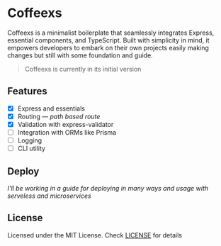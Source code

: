# Coffeexs
Coffeexs is a minimalist boilerplate that seamlessly integrates Express, essential components, and TypeScript. Built with simplicity in mind, it empowers developers to embark on their own projects easily making changes but still with some foundation and guide.


> Coffeexs is currently in its initial version

## Features
- [x] Express and essentials
- [x] Routing — *path based route*
- [x] Validation with express-validator
- [ ] Integration with ORMs like Prisma
- [ ] Logging
- [ ] CLI utility

## Deploy
*I'll be working in a guide for deploying in many ways and usage with serveless and microservices*

## License
Licensed under the MIT License. Check [LICENSE](./LICENSE) for details